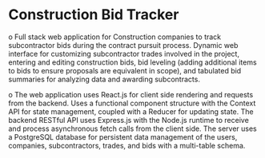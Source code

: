 # Construction Bid Tracker

o	Full stack web application for Construction companies to track subcontractor bids during the contract pursuit process.  Dynamic web interface for customizing subcontractor trades involved in the project, entering and editing construction bids, bid leveling (adding additional items to bids to ensure proposals are equivalent in scope), and tabulated bid summaries for analyzing data and awarding subcontracts.

o	The web application uses React.js for client side rendering and requests from the backend.  Uses a functional component structure with the Context API for state management, coupled with a Reducer for updating state.  The backend RESTful API uses Express.js with the Node.js runtime to receive and process asynchronous fetch calls from the client side.  The server uses a PostgreSQL database for persistent data management of the users, companies, subcontractors, trades, and bids with a multi-table schema. 


